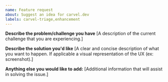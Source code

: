 ```yaml
---
name: Feature request
about: Suggest an idea for carvel.dev
labels: carvel-triage,enhancement
---
```


**Describe the problem/challenge you have**
[A description of the current challenge that you are experiencing.]


**Describe the solution you'd like**
[A clear and concise description of what you want to happen. If applicable a visual representation of the UX (ex: screenshot).]


**Anything else you would like to add:**
[Additional information that will assist in solving the issue.]
